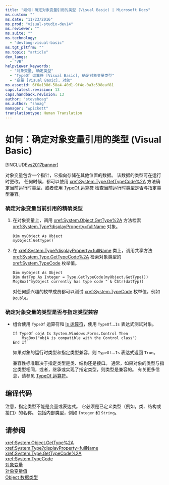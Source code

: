 ```yaml
---
title: "如何：确定对象变量引用的类型 (Visual Basic) | Microsoft Docs"
ms.custom: ""
ms.date: "11/23/2016"
ms.prod: "visual-studio-dev14"
ms.reviewer: ""
ms.suite: ""
ms.technology: 
  - "devlang-visual-basic"
ms.tgt_pltfrm: ""
ms.topic: "article"
dev_langs: 
  - "VB"
helpviewer_keywords: 
  - "对象变量, 确定类型"
  - "TypeOf 运算符 [Visual Basic], 确定对象变量类型"
  - "变量 [Visual Basic], 对象"
ms.assetid: 6f6a138d-58a4-40d1-9f4e-0a3c598eaf81
caps.latest.revision: 13
caps.handback.revision: 13
author: "stevehoag"
ms.author: "shoag"
manager: "wpickett"
translationtype: Human Translation
---
```

# 如何：确定对象变量引用的类型 (Visual Basic)
[!INCLUDE[vs2017banner](../../../../csharp/includes/vs2017banner.md)]

对象变量包含一个指针，它指向存储在其他位置的数据。  该数据的类型可在运行时更改。  任何时候，都可以使用 <xref:System.Type.GetTypeCode%2A> 方法确定当前运行时类型，或者使用 [TypeOf 运算符](../../../../visual-basic/language-reference/operators/typeof-operator.md) 检查当前运行时类型是否与指定类型兼容。  
  
### 确定对象变量当前引用的精确类型  
  
1.  在对象变量上，调用 <xref:System.Object.GetType%2A> 方法检索 <xref:System.Type?displayProperty=fullName> 对象。  
  
    ```  
    Dim myObject As Object  
    myObject.GetType()  
    ```  
  
2.  在 <xref:System.Type?displayProperty=fullName> 类上，调用共享方法 <xref:System.Type.GetTypeCode%2A> 检索对象类型的 <xref:System.TypeCode> 枚举值。  
  
    ```  
    Dim myObject As Object  
    Dim datTyp As Integer = Type.GetTypeCode(myObject.GetType())  
    MsgBox("myObject currently has type code " & CStr(datTyp))  
    ```  
  
     对任何感兴趣的枚举成员都可以测试 <xref:System.TypeCode> 枚举值，例如 `Double`。  
  
### 确定对象变量的类型是否与指定类型兼容  
  
-   组合使用 `TypeOf` 运算符和 [Is 运算符](../../../../visual-basic/language-reference/operators/is-operator.md)，使用 `TypeOf`...`Is` 表达式测试对象。  
  
    ```  
    If TypeOf objA Is System.Windows.Forms.Control Then  
        MsgBox("objA is compatible with the Control class")  
    End If  
    ```  
  
     如果对象的运行时类型和指定类型兼容，则 `TypeOf`...`Is` 表达式返回 `True`。  
  
     兼容性标准取决于指定类型是类、结构还是接口。  通常，如果对象的类型与指定类型相同，或者，继承或实现了指定类型，则类型是兼容的。  有关更多信息，请参见 [TypeOf 运算符](../../../../visual-basic/language-reference/operators/typeof-operator.md)。  
  
## 编译代码  
 注意，指定类型不能是变量或表达式。  它必须是已定义类型（例如，类、结构或接口）的名称。  包括内部类型，例如 `Integer` 和 `String`。  
  
## 请参阅  
 <xref:System.Object.GetType%2A>   
 <xref:System.Type?displayProperty=fullName>   
 <xref:System.Type.GetTypeCode%2A>   
 <xref:System.TypeCode>   
 [对象变量](../../../../visual-basic/programming-guide/language-features/variables/object-variables.md)   
 [对象变量值](../../../../visual-basic/programming-guide/language-features/variables/object-variable-values.md)   
 [Object 数据类型](../../../../visual-basic/language-reference/data-types/object-data-type.md)